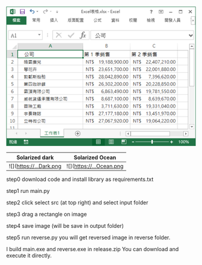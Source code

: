 
![alt text](https://github.com/poyilee1030/image_mask_tool/blob/main/input/demo.png?raw=true)

Solarized dark             |  Solarized Ocean
:-------------------------:|:-------------------------:
![]([https://...Dark.png](https://github.com/poyilee1030/image_mask_tool/blob/main/input/demo.png)  |  ![]([https://...Ocean.png](https://github.com/poyilee1030/image_mask_tool/blob/main/input/demo.png)
step0
download code and install library as requirements.txt

step1
run main.py

step2
click select src (at top right)
and select input folder

step3
drag a rectangle on image

step4
save image (will be save in output folder)

step5
run reverse.py
you will get reversed image in reverse folder.


I build main.exe and reverse.exe in release.zip
You can download and execute it directly.

